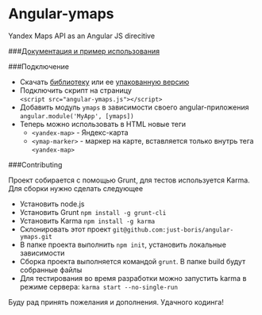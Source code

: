 Angular-ymaps
=============

Yandex Maps API as an Angular JS direcitive

###[Документация и пример использования](http://catatron.com/angular-ymaps/)

###Подключение

* Скачать [библиотеку](http://catatron.com/angular-ymaps/angular-ymaps.js) или ее [упакованную версию](http://catatron.com/angular-ymaps/angular-ymaps.min.js)
* Подключить скрипт на страницу <br> 
  `<script src="angular-ymaps.js"></script>`
* Добавить модуль `ymaps` в зависимости своего angular-приложения <br>
  `angular.module('MyApp', [ymaps])`
* Теперь можно использовать в HTML новые теги 
  - `<yandex-map>` - Яндекс-карта
  - `<ymap-marker>` - маркер на карте, вставляется только внутрь тега `<yandex-map>`

###Contributing

Проект собирается с помощью Grunt, для тестов используется Karma. Для сборки нужно сделать следующее

* Установить node.js
* Установить Grunt `npm install -g grunt-cli`
* Установить Karma `npm install -g karma`
* Склонировать этот проект `git@github.com:just-boris/angular-ymaps.git`
* В папке проекта выполнить `npm init`, установить локальные зависимости
* Сборка проекта выполняется командой `grunt`. В папке build будут собранные файлы
* Для тестирования во время разработки можно запустить karma в режиме сервера: `karma start --no-single-run`

Буду рад принять пожелания и дополнения. Удачного кодинга!
